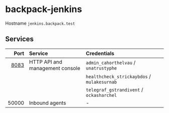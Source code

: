 # backpack-jenkins

Hostname `jenkins.backpack.test`

## Services

| Port | Service | Credentials
| ---: | :------ | :----------
| [8083](http://jenkins.backpack.test:8083) | HTTP API and management console | `admin_cahorthelvau` / `unatrustyphe`
| | | `healthcheck_strickaybdos` / `mulakesurnab`
| | | `telegraf_gstrandivent` / `ockasharchel`
| 50000 | Inbound agents | -
